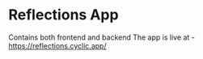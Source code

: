 # Reflections App

Contains both frontend and backend
The app is live at - https://reflections.cyclic.app/
